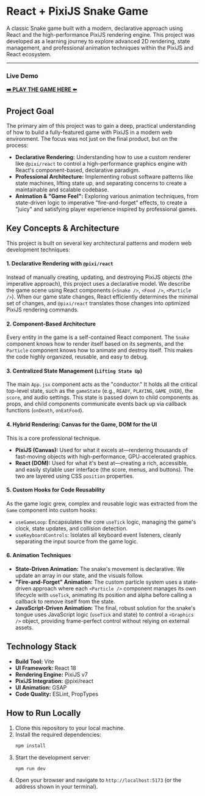 # React + PixiJS Snake Game

A classic Snake game built with a modern, declarative approach using React and the high-performance PixiJS rendering engine. This project was developed as a learning journey to explore advanced 2D rendering, state management, and professional animation techniques within the PixiJS and React ecosystem.

---

### **Live Demo**

**[➡️ PLAY THE GAME HERE ⬅️](https://your-deployment-link-will-go-here.netlify.app/)**

## Project Goal

The primary aim of this project was to gain a deep, practical understanding of how to build a fully-featured game with PixiJS in a modern web environment. The focus was not just on the final product, but on the process:
*   **Declarative Rendering:** Understanding how to use a custom renderer like `@pixi/react` to control a high-performance graphics engine with React's component-based, declarative paradigm.
*   **Professional Architecture:** Implementing robust software patterns like state machines, lifting state up, and separating concerns to create a maintainable and scalable codebase.
*   **Animation & "Game Feel":** Exploring various animation techniques, from state-driven logic to imperative "fire-and-forget" effects, to create a "juicy" and satisfying player experience inspired by professional games.

## Key Concepts & Architecture

This project is built on several key architectural patterns and modern web development techniques:

#### 1. **Declarative Rendering with `@pixi/react`**
Instead of manually creating, updating, and destroying PixiJS objects (the imperative approach), this project uses a declarative model. We describe the game scene using React components (`<Snake />`, `<Food />`, `<Particle />`). When our game state changes, React efficiently determines the minimal set of changes, and `@pixi/react` translates those changes into optimized PixiJS rendering commands.

#### 2. **Component-Based Architecture**
Every entity in the game is a self-contained React component. The `Snake` component knows how to render itself based on its segments, and the `Particle` component knows how to animate and destroy itself. This makes the code highly organized, reusable, and easy to debug.

#### 3. **Centralized State Management (`Lifting State Up`)**
The main `App.jsx` component acts as the "conductor." It holds all the critical top-level state, such as the `gameState` (e.g., `READY`, `PLAYING`, `GAME_OVER`), the `score`, and audio settings. This state is passed down to child components as props, and child components communicate events back up via callback functions (`onDeath`, `onEatFood`).

#### 4. **Hybrid Rendering: Canvas for the Game, DOM for the UI**
This is a core professional technique.
*   **PixiJS (Canvas):** Used for what it excels at—rendering thousands of fast-moving objects with high-performance, GPU-accelerated graphics.
*   **React (DOM):** Used for what it's best at—creating a rich, accessible, and easily stylable user interface (the score, menus, and buttons). The two are layered using CSS `position` properties.

#### 5. **Custom Hooks for Code Reusability**
As the game logic grew, complex and reusable logic was extracted from the `Game` component into custom hooks:
*   `useGameLoop`: Encapsulates the core `useTick` logic, managing the game's clock, state updates, and collision detection.
*   `useKeyboardControls`: Isolates all keyboard event listeners, cleanly separating the input source from the game logic.

#### 6. **Animation Techniques**
*   **State-Driven Animation:** The snake's movement is declarative. We update an array in our state, and the visuals follow.
*   **"Fire-and-Forget" Animation:** The custom particle system uses a state-driven approach where each `<Particle />` component manages its own lifecycle with `useTick`, animating its position and alpha before calling a callback to remove itself from the state.
*   **JavaScript-Driven Animation:** The final, robust solution for the snake's tongue uses JavaScript logic (`useTick` and state) to control a `<Graphics />` object, providing frame-perfect control without relying on external assets.

## Technology Stack

*   **Build Tool:** Vite
*   **UI Framework:** React 18
*   **Rendering Engine:** PixiJS v7
*   **PixiJS Integration:** @pixi/react
*   **UI Animation:** GSAP
*   **Code Quality:** ESLint, PropTypes

## How to Run Locally

1.  Clone this repository to your local machine.
2.  Install the required dependencies:
    ```bash
    npm install
    ```
3.  Start the development server:
    ```bash
    npm run dev
    ```
4.  Open your browser and navigate to `http://localhost:5173` (or the address shown in your terminal).